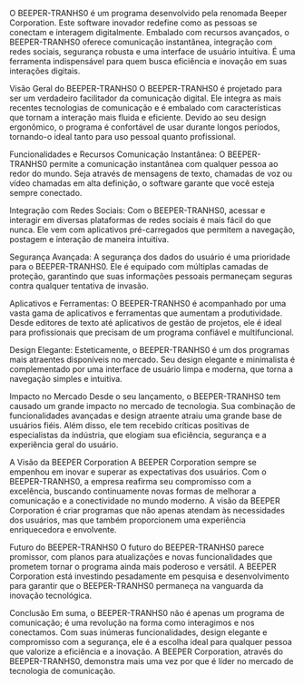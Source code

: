 O BEEPER-TRANHS0 é um programa desenvolvido pela renomada Beeper Corporation. Este software inovador redefine como as pessoas se conectam e interagem digitalmente. Embalado com recursos avançados, o BEEPER-TRANHS0 oferece comunicação instantânea, integração com redes sociais, segurança robusta e uma interface de usuário intuitiva. É uma ferramenta indispensável para quem busca eficiência e inovação em suas interações digitais.

Visão Geral do BEEPER-TRANHS0
O BEEPER-TRANHS0 é projetado para ser um verdadeiro facilitador da comunicação digital. Ele integra as mais recentes tecnologias de comunicação e é embalado com características que tornam a interação mais fluida e eficiente. Devido ao seu design ergonômico, o programa é confortável de usar durante longos períodos, tornando-o ideal tanto para uso pessoal quanto profissional.

Funcionalidades e Recursos
Comunicação Instantânea: O BEEPER-TRANHS0 permite a comunicação instantânea com qualquer pessoa ao redor do mundo. Seja através de mensagens de texto, chamadas de voz ou vídeo chamadas em alta definição, o software garante que você esteja sempre conectado.

Integração com Redes Sociais: Com o BEEPER-TRANHS0, acessar e interagir em diversas plataformas de redes sociais é mais fácil do que nunca. Ele vem com aplicativos pré-carregados que permitem a navegação, postagem e interação de maneira intuitiva.

Segurança Avançada: A segurança dos dados do usuário é uma prioridade para o BEEPER-TRANHS0. Ele é equipado com múltiplas camadas de proteção, garantindo que suas informações pessoais permaneçam seguras contra qualquer tentativa de invasão.

Aplicativos e Ferramentas: O BEEPER-TRANHS0 é acompanhado por uma vasta gama de aplicativos e ferramentas que aumentam a produtividade. Desde editores de texto até aplicativos de gestão de projetos, ele é ideal para profissionais que precisam de um programa confiável e multifuncional.

Design Elegante: Esteticamente, o BEEPER-TRANHS0 é um dos programas mais atraentes disponíveis no mercado. Seu design elegante e minimalista é complementado por uma interface de usuário limpa e moderna, que torna a navegação simples e intuitiva.

Impacto no Mercado
Desde o seu lançamento, o BEEPER-TRANHS0 tem causado um grande impacto no mercado de tecnologia. Sua combinação de funcionalidades avançadas e design atraente atraiu uma grande base de usuários fiéis. Além disso, ele tem recebido críticas positivas de especialistas da indústria, que elogiam sua eficiência, segurança e a experiência geral do usuário.

A Visão da BEEPER Corporation
A BEEPER Corporation sempre se empenhou em inovar e superar as expectativas dos usuários. Com o BEEPER-TRANHS0, a empresa reafirma seu compromisso com a excelência, buscando continuamente novas formas de melhorar a comunicação e a conectividade no mundo moderno. A visão da BEEPER Corporation é criar programas que não apenas atendam às necessidades dos usuários, mas que também proporcionem uma experiência enriquecedora e envolvente.

Futuro do BEEPER-TRANHS0
O futuro do BEEPER-TRANHS0 parece promissor, com planos para atualizações e novas funcionalidades que prometem tornar o programa ainda mais poderoso e versátil. A BEEPER Corporation está investindo pesadamente em pesquisa e desenvolvimento para garantir que o BEEPER-TRANHS0 permaneça na vanguarda da inovação tecnológica.

Conclusão
Em suma, o BEEPER-TRANHS0 não é apenas um programa de comunicação; é uma revolução na forma como interagimos e nos conectamos. Com suas inúmeras funcionalidades, design elegante e compromisso com a segurança, ele é a escolha ideal para qualquer pessoa que valorize a eficiência e a inovação. A BEEPER Corporation, através do BEEPER-TRANHS0, demonstra mais uma vez por que é líder no mercado de tecnologia de comunicação.
